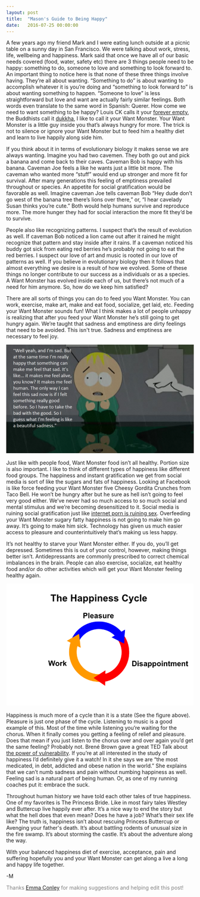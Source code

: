 ```yaml
---
layout: post
title:  "Mason's Guide to Being Happy"
date:   2016-07-25 00:00:00
---
```


A few years ago my friend Mark and I were eating lunch outside at a picnic
table on a sunny day in San Francisco. We were talking about work, stress,
life, wellbeing and happiness. Mark said that once we have all of our basic
needs covered (food, water, safety etc) there are 3 things people need to be
happy: something to do, someone to love and something to look forward to. An
important thing to notice here is that none of these three things involve
having. They’re all about wanting. “Something to do” is about wanting to
accomplish whatever it is you’re doing and “something to look forward to” is
about wanting something to happen. “Someone to love” is less straightforward
but love and want are actually fairly similar feelings. Both words even
translate to the same word in Spanish: Querer. How come we need to want
something to be happy? Louis CK calls it your <a target="_blank" href="https://youtu.be/5HbYScltf1c?t=1m10s">forever empty</a>, the Buddhists call it
<a target="_blank" href="https://en.wikipedia.org/wiki/Dukkha">dukkha</a>, I like to call it your Want
Monster. Your Want Monster is a little guy inside you that’s always hungry for
more. The trick is not to silence or ignore your Want Monster but to feed him
a healthy diet and learn to live happily along side him.

If you think about it in terms of evolutionary biology it makes sense we are
always wanting. Imagine you had two cavemen. They both go out and pick a
banana and come back to their caves. Caveman Bob is happy with his banana.
Caveman Joe feels a like he wants just a little bit more. The caveman who
wanted more “stuff” would end up stronger and more fit for survival. After
many generations this feeling of emptiness prevailed throughout or species. An
appetite for social gratification would be favorable as well. Imagine caveman
Joe tells caveman Bob “Hey dude don’t go west of the banana tree there’s lions
over there,” or, “I hear cavelady Susan thinks you’re cute.” Both would help
humans survive and reproduce more. The more hunger they had for social
interaction the more fit they’d be to survive.

People also like recognizing patterns. I suspect that’s the result of
evolution as well. If caveman Bob noticed a lion came out after it rained he
might recognize that pattern and stay inside after it rains. If a caveman
noticed his buddy got sick from eating red berries he’s probably not going to
eat the red berries. I suspect our love of art and music is rooted in our love
of patterns as well.  If you believe in evolutionary biology then it follows
that almost everything we desire is a result of how we evolved. Some of these
things no longer contribute to our success as a individuals or as a species. A
Want Monster has evolved inside each of us, but there’s not much of a need for
him anymore. So, how do we keep him satisfied?

There are all sorts of things you can do to feed you Want Monster. You can
work, exercise, make art, make and eat food, socialize, get laid, etc. Feeding
your Want Monster sounds fun! What I think makes a lot of people unhappy is
realizing that after you feed your Want Monster he’s still going to get hungry
again. We’re taught that sadness and emptiness are dirty feelings that need to
be avoided. This isn't true. Sadness and emptiness are necessary to feel joy.

![Butters On Happiness](/images/butters-on-sadness.png)


Just like with people food, Want Monster food isn’t all healthy. Portion size
is also important. I like to think of different types of happiness like
different food groups. The happiness and instant gratification we get from
social media is sort of like the sugars and fats of happiness. Looking at
Facebook is like force feeding your Want Monster five Cheesy Gordita Crunches
from Taco Bell. He won’t be hungry after but he sure as hell isn’t going to
feel very good either. We’ve never had so much access to so much social and
mental stimulus and we’re becoming desensitized to it. Social media is ruining
social gratification just like <a target="_blank" href="http://www.vice.com/en_uk/read/internet-porn-ruined-my-life">internet porn is ruining
sex</a>. Overfeeding
your Want Monster sugary fatty happiness is not going to make him go away.
It’s going to make him sick. Technology has given us much easier access to
pleasure and counterintuitively that’s making us less happy.

It’s not healthy to starve your Want Monster either. If you do, you’ll get
depressed. Sometimes this is out of your control, however, making things
better isn’t. Antidepressants are commonly prescribed to correct chemical
imbalances in the brain. People can also exercise, socialize, eat healthy food
and/or do other activities which will get your Want Monster feeling healthy
again.


![Happiness Diagram](/images/happiness-diagram.png)

Happiness is much more of a cycle than it is a state (See the figure above).
Pleasure is just one phase of the cycle. Listening to music is a good example
of this. Most of the time while listening you’re waiting for the chorus. When
it finally comes you getting a feeling of relief and pleasure. Does that mean
if you just listen to the chorus over and over again you’d get the same
feeling? Probably not. Brené Brown gave a great TED Talk about <a href="https://www.ted.com/talks/brene_brown_on_vulnerability?language=en" target="_blank">the power  of vulnerability</a>.
If you’re at all interested in the study of happiness I’d definitely give it a
watch! In it she says we are “the most medicated, in debt, addicted and obese
nation in the world.” She explains that we can’t numb sadness and pain without
numbing happiness as well. Feeling sad is a natural part of being human. Or,
as one of my running coaches put it: embrace the suck.

Throughout human history we have told each other tales of true happiness. One
of my favorites is The Princess Bride. Like in most fairy tales Westley and
Buttercup live happily ever after. It’s a nice way to end the story but what
the hell does that even mean? Does he have a job? What’s their sex life like?
The truth is, happiness isn’t about rescuing Princess Buttercup or Avenging
your father's death. It’s about battling rodents of unusual size in the fire
swamp. It’s about storming the castle. It’s about the adventure along the way. 

With your balanced happiness diet of exercise, acceptance, pain and suffering
hopefully you and your Want Monster can get along a live a long and happy life
together.

-M

<span style="color: #828282">Thanks <a href="http://emmadorothyconley.com/" target="_blank">Emma Conley</a> for making suggestions and helping edit this post!</span>
